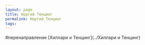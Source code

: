 ```yaml
---
layout: page
title: Норгей Тенцинг
permalink: Норгей_Тенцинг
tags: 
---
```

#перенаправление [Хиллари и Тенцинг](../Хиллари и Тенцинг)